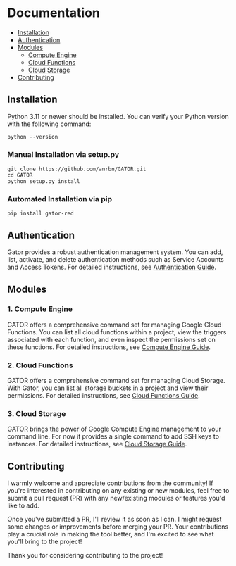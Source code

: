 # Documentation

-   [Installation](https://github.com/anrbn/GATOR/tree/main/docs#installation)
-   [Authentication](https://github.com/anrbn/GATOR/tree/main/docs#authentication)
-   [Modules](https://github.com/anrbn/GATOR/tree/main/docs#modules)
    -   [Compute Engine](https://github.com/anrbn/GATOR/tree/main/docs#1-compute-engine)
    -   [Cloud Functions](https://github.com/anrbn/GATOR/tree/main/docs#1-cloud-functions)
    -   [Cloud Storage](https://github.com/anrbn/GATOR/tree/main/docs#1-cloud-storage)
-   [Contributing](https://github.com/anrbn/GATOR/tree/main/docs#contributing)

## Installation

Python 3.11 or newer should be installed. You can verify your Python version with the following command:
```shell
python --version
```

### Manual Installation via setup.py

```shell
git clone https://github.com/anrbn/GATOR.git
cd GATOR
python setup.py install
```

### Automated Installation via pip

```shell
pip install gator-red
```

## Authentication

Gator provides a robust authentication management system. You can add, list, activate, and delete authentication methods such as Service Accounts and Access Tokens. For detailed instructions, see [Authentication Guide](https://github.com/anrbn/GATOR/blob/main/docs/authentication.md).

## Modules

### 1. Compute Engine
GATOR offers a comprehensive command set for managing Google Cloud Functions. You can list all cloud functions within a project, view the triggers associated with each function, and even inspect the permissions set on these functions. For detailed instructions, see [Compute Engine Guide](https://github.com/anrbn/GATOR/blob/main/docs/modules/compute/README.md).

### 2. Cloud Functions
GATOR offers a comprehensive command set for managing Cloud Storage. With Gator, you can list all storage buckets in a project and view their permissions. For detailed instructions, see [Cloud Functions Guide](https://github.com/anrbn/GATOR/blob/main/docs/modules/functions/README.md).

### 3. Cloud Storage
GATOR brings the power of Google Compute Engine management to your command line. For now it provides a single command to add SSH keys to instances. For detailed instructions, see [Cloud Storage Guide](https://github.com/anrbn/GATOR/blob/main/docs/modules/storage/README.md).

## Contributing

I warmly welcome and appreciate contributions from the community! If you're interested in contributing on any existing or new modules, feel free to submit a pull request (PR) with any new/existing modules or features you'd like to add.

Once you've submitted a PR, I'll review it as soon as I can. I might request some changes or improvements before merging your PR. Your contributions play a crucial role in making the tool better, and I'm excited to see what you'll bring to the project!

Thank you for considering contributing to the project!
